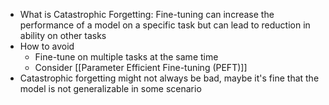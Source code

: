 - What is Catastrophic Forgetting: Fine-tuning can increase the performance of a model on a specific task but can lead to reduction in ability on other tasks
- How to avoid
	- Fine-tune on multiple tasks at the same time
	- Consider [[Parameter Efficient Fine-tuning (PEFT)]]
- Catastrophic forgetting might not always be bad, maybe it's fine that the model is not generalizable in some scenario